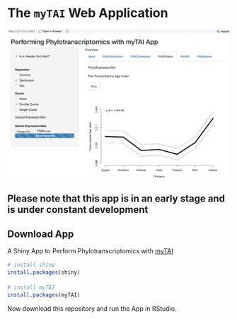 # The `myTAI` Web Application

![](myTAI_App.png)


## Please note that this app is in an early stage and is under constant development 

## Download App

A Shiny App to Perform Phylotranscriptomics with [myTAI](http://cran.r-project.org/web/packages/myTAI/index.html)

```r
# install shiny
install.packages(shiny)

# install myTAI
install.packages(myTAI)
```

Now download this repository and run the App in RStudio.